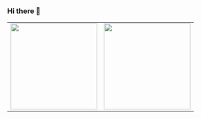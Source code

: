 ### Hi there 👋

<table width="100%">
  <tr>
    <td>
      <img height="200em" src="https://github-readme-stats.vercel.app/api?username=TotonAntoko&show_icons=true&hide_border=true" /> 
    </td>
    <td> 
      <img height="200em" src="https://github-readme-stats.vercel.app/api/top-langs/?username=TotonAntoko&show_icons=true&hide_border=true&layout=compact&langs_count=8"/> 
    </td>
  </tr>
<table>
<!--
**TotonAntoko/TotonAntoko** is a ✨ _special_ ✨ repository because its `README.md` (this file) appears on your GitHub profile.

Here are some ideas to get you started:

- 🔭 I’m currently working on ...
- 🌱 I’m currently learning ...
- 👯 I’m looking to collaborate on ...
- 🤔 I’m looking for help with ...
- 💬 Ask me about ...
- 📫 How to reach me: ...
- 😄 Pronouns: ...
- ⚡ Fun fact: ...
-->
